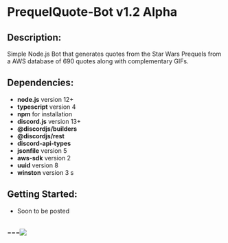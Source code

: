 # PrequelQuote-Bot v1.2 Alpha
## Description:
Simple Node.js Bot that generates quotes from the Star Wars Prequels from a AWS database of 690 quotes along with complementary GIFs.

## Dependencies:
* __node.js__ version 12+
* __typescript__ version 4
* __npm__ for installation
* __discord.js__ version 13+
* __@discordjs/builders__
* __@discordjs/rest__
* __discord-api-types__
* __jsonfile__ version 5
* __aws-sdk__ version 2
* __uuid__ version 8
* __winston__ version 3
s

## Getting Started:
* Soon to be posted

---![](https://media.giphy.com/media/84gFEejIZGso9K4BhC/giphy.gif)
---
